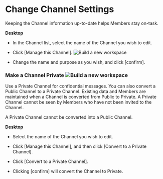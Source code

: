 # Change Channel Settings

 Keeping the Channel information up-to-date helps Members stay on-task.



**Desktop** 

* In the Channel list, select the name of the Channel you wish to edit.


* Click [Manage this Channel]. ![Build a new workspace](https://files.swit.io/help_image/FB_MC4_Menu.png) 


* Change the name and purpose as you wish, and click [confirm].
    
 ### Make a Channel Private ![Build a new workspace](https://files.swit.io/help_image/GS_04_Private_icon.png)

 Use a Private Channel for confidential messages. You can also convert a Public Channel to a Private Channel. Existing data and Members are maintained when a Channel is converted from Public to Private. A Private Channel cannot be seen by Members who have not been invited to the Channel.

 A Private Channel cannot be converted into a Public Channel.



**Desktop** 

* Select the name of the Channel you wish to edit.


* Click [Manage this Channel], and then click [Convert to a Private Channel].


* Click [Convert to a Private Channel].


* Clicking [confirm] will convert the Channel to Private.
  